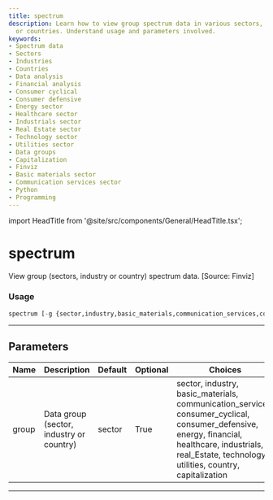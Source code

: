 ```yaml
---
title: spectrum
description: Learn how to view group spectrum data in various sectors, industries
  or countries. Understand usage and parameters involved.
keywords:
- Spectrum data
- Sectors
- Industries
- Countries
- Data analysis
- Financial analysis
- Consumer cyclical
- Consumer defensive
- Energy sector
- Healthcare sector
- Industrials sector
- Real Estate sector
- Technology sector
- Utilities sector
- Data groups
- Capitalization
- Finviz
- Basic materials sector
- Communication services sector
- Python
- Programming
---
```


import HeadTitle from '@site/src/components/General/HeadTitle.tsx';

<HeadTitle title="spectrum - Economy - Reference | OpenBB Terminal Docs" />

# spectrum

View group (sectors, industry or country) spectrum data. [Source: Finviz]

### Usage

```python
spectrum [-g {sector,industry,basic_materials,communication_services,consumer_cyclical,consumer_defensive,energy,financial,healthcare,industrials,real_Estate,technology,utilities,country,capitalization}]
```

---

## Parameters

| Name | Description | Default | Optional | Choices |
| ---- | ----------- | ------- | -------- | ------- |
| group | Data group (sector, industry or country) | sector | True | sector, industry, basic_materials, communication_services, consumer_cyclical, consumer_defensive, energy, financial, healthcare, industrials, real_Estate, technology, utilities, country, capitalization |

---
